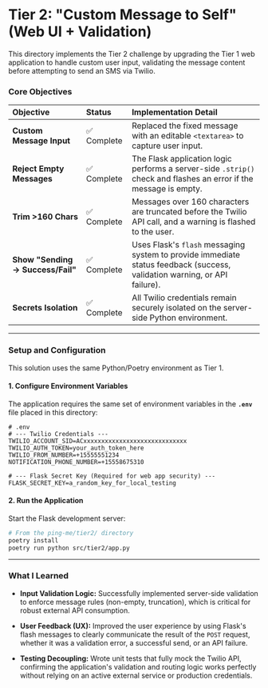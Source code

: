 # Tier 2: "Custom Message to Self" (Web UI + Validation)

This directory implements the Tier 2 challenge by upgrading the Tier 1 web application to handle custom user input, validating the message content before attempting to send an SMS via Twilio.

### Core Objectives

| Objective                         | Status      | Implementation Detail                                                                                                     |
| :-------------------------------- | :---------- | :------------------------------------------------------------------------------------------------------------------------ |
| **Custom Message Input**          | ✅ Complete | Replaced the fixed message with an editable `<textarea>` to capture user input.                                           |
| **Reject Empty Messages**         | ✅ Complete | The Flask application logic performs a server-side `.strip()` check and flashes an error if the message is empty.         |
| **Trim >160 Chars**               | ✅ Complete | Messages over 160 characters are truncated before the Twilio API call, and a warning is flashed to the user.              |
| **Show "Sending → Success/Fail"** | ✅ Complete | Uses Flask's `flash` messaging system to provide immediate status feedback (success, validation warning, or API failure). |
| **Secrets Isolation**             | ✅ Complete | All Twilio credentials remain securely isolated on the server-side Python environment.                                    |

---

### Setup and Configuration

This solution uses the same Python/Poetry environment as Tier 1.

#### 1. Configure Environment Variables

The application requires the same set of environment variables in the **`.env`** file placed in this directory:

```
# .env
# --- Twilio Credentials ---
TWILIO_ACCOUNT_SID=ACxxxxxxxxxxxxxxxxxxxxxxxxxxxxx
TWILIO_AUTH_TOKEN=your_auth_token_here
TWILIO_FROM_NUMBER=+15555551234
NOTIFICATION_PHONE_NUMBER=+15558675310

# --- Flask Secret Key (Required for web app security) ---
FLASK_SECRET_KEY=a_random_key_for_local_testing
```

#### 2. Run the Application

Start the Flask development server:

```bash
# From the ping-me/tier2/ directory
poetry install
poetry run python src/tier2/app.py

```

---

### What I Learned

- **Input Validation Logic:** Successfully implemented server-side validation to enforce message rules (non-empty, truncation), which is critical for robust external API consumption.

- **User Feedback (UX):** Improved the user experience by using Flask's flash messages to clearly communicate the result of the `POST` request, whether it was a validation error, a successful send, or an API failure.

- **Testing Decoupling:** Wrote unit tests that fully mock the Twilio API, confirming the application's validation and routing logic works perfectly without relying on an active external service or production credentials.
